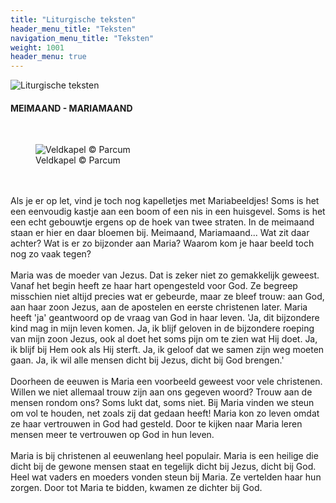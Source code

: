 ```yaml
---
title: "Liturgische teksten"
header_menu_title: "Teksten"
navigation_menu_title: "Teksten"
weight: 1001
header_menu: true
---
```


![Liturgische teksten](images/liturgische-teksten.jpg)




#### MEIMAAND - MARIAMAAND
<br>
<figure><img src="images/pb-veld.jpg" alt=" Veldkapel © Parcum" style="max-height: 500px; max-width: 500px;" /><figcaption> Veldkapel © Parcum</figcaption></figure><br>
<br>
Als je er op let, vind je toch nog kapelletjes met Mariabeeldjes! Soms is het een eenvoudig kastje aan een boom of een nis in een huisgevel. Soms is het een echt gebouwtje ergens op de hoek van twee straten. In de meimaand staan er hier en daar bloemen bij. Meimaand, Mariamaand... Wat zit daar achter? Wat is er zo bijzonder aan Maria? Waarom kom je haar beeld toch nog zo vaak tegen?<br>
<br>
Maria was de moeder van Jezus. Dat is zeker niet zo gemakkelijk geweest. Vanaf het begin heeft ze haar hart opengesteld voor God. Ze begreep misschien niet altijd precies wat er gebeurde, maar ze bleef trouw: aan God, aan haar zoon Jezus, aan de apostelen en eerste christenen later. Maria heeft 'ja' geantwoord op de vraag van God in haar leven. 'Ja, dit bijzondere kind mag in mijn leven komen. Ja, ik blijf geloven in de bijzondere roeping van mijn zoon Jezus, ook al doet het soms pijn om te zien wat Hij doet. Ja, ik blijf bij Hem ook als Hij sterft. Ja, ik geloof dat we samen zijn weg moeten gaan. Ja, ik wil alle mensen dicht bij Jezus, dicht bij God brengen.'<br>
<br>
Doorheen de eeuwen is Maria een voorbeeld geweest voor vele christenen. Willen we niet allemaal trouw zijn aan ons gegeven woord? Trouw aan de mensen rondom ons? Soms lukt dat, soms niet. Bij Maria vinden we steun om vol te houden, net zoals zij dat gedaan heeft! Maria kon zo leven omdat ze haar vertrouwen in God had gesteld. Door te kijken naar Maria leren mensen meer te vertrouwen op God in hun leven.<br>
<br>
Maria is bij christenen al eeuwenlang heel populair. Maria is een heilige die dicht bij de gewone mensen staat en tegelijk dicht bij Jezus, dicht bij God. Heel wat vaders en moeders vonden steun bij Maria. Ze vertelden haar hun zorgen. Door tot Maria te bidden, kwamen ze dichter bij God.<br>
<br>
<br>
<br>


